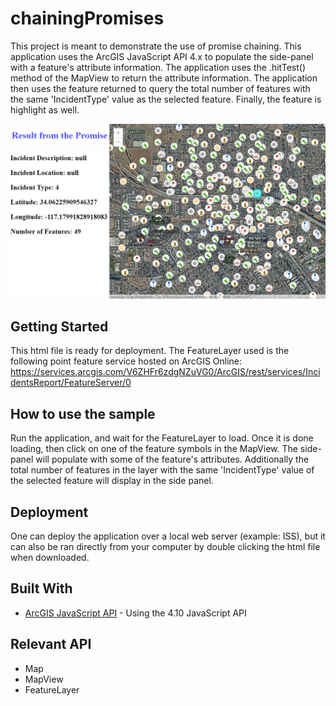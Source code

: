 # chainingPromises
This project is meant to demonstrate the use of promise chaining. This application uses the ArcGIS JavaScript API 4.x to populate the side-panel with a feature's attribute information. The application uses the .hitTest() method of the MapView to return the attribute information. The application then uses the feature returned to query the total number of features with the same 'IncidentType' value as the selected feature. Finally, the feature is highlight as well.

<img src="chaining.png" width="600"/>

## Getting Started

This html file is ready for deployment. The FeatureLayer used is the following point feature service hosted on ArcGIS Online:
https://services.arcgis.com/V6ZHFr6zdgNZuVG0/ArcGIS/rest/services/IncidentsReport/FeatureServer/0

## How to use the sample

Run the application, and wait for the FeatureLayer to load.
Once it is done loading, then click on one of the feature symbols in the MapView. The side-panel will populate with some of the feature's attributes. Additionally the total number of features in the layer with the same 'IncidentType' value of the selected feature will display in the side panel.

## Deployment
One can deploy the application over a local web server (example: ISS), but it can also be ran directly from your computer by double clicking the html file when downloaded.

## Built With

* [ArcGIS JavaScript API](https://developers.arcgis.com/javascript/) - Using the 4.10 JavaScript API

## Relevant API
* Map
* MapView
* FeatureLayer
